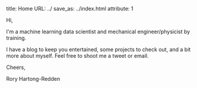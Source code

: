 title: Home
URL: ../
save_as: ../index.html
attribute: 1

Hi,

I'm a machine learning data scientist and mechanical engineer/physicist by training. 


I have a blog to keep you entertained, some projects to check out, and a bit more about myself. Feel free to shoot me a tweet or email. 

Cheers, 

Rory Hartong-Redden 